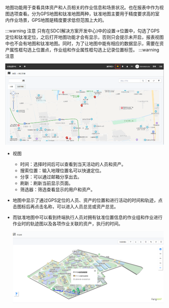 
地图功能用于查看具体资产和人员相关的作业信息和场景状况。也在报表中作为视图选项查看。分为GPS地图和钛准地图两种，钛准地图主要用于精度要求高的室内作业场景，GPS地图是精度要求低但范围上大的。

:::warning 注意
只有在SDC(解决方案开发中心)中的设置→位置中，勾选了GPS定位和钛准定位，之后打开地图功能才会有显示，否则只会提示未开启，报表视图中也不会有地图和钛准地图。同时，为了让地图中能有相应的数据显示，需要在资产属性框勾选上位置点，作业组和作业属性框勾选上记录位置标签。
:::warning 注意

![web](/static/docimg/ditu1.png)

* 视图
  * 时间：选择时间后可以查看到当天活动的人员和资产。
  * 搜索位置：输入地理位置名可以快速定位。
  * 分享：可以通过邮箱分享出去。
  * 刷新：刷新当前显示页面。
  * 筛选器：筛选查看显示的用户和资产。

* 地图中显示了通过GPS定位的人员、资产的位置和进行活动的时间和轨迹，点击图标后再点击名称，可以进入人员总览或资产总览。

* 而钛准地图中可以看到终端执行人员对拥有钛准位置信息的作业组和作业进行作业时的轨迹图以及各项作业关联的资产，执行的时间。

  ![web](/static/docimg/ditu2.png)